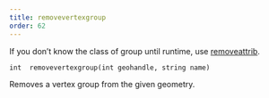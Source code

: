 ```yaml
---
title: removevertexgroup
order: 62
---
```

If you don’t know the class of group until runtime, use [removeattrib](/en/houdini-vex/geometry/removeattrib "Removes an attribute or group from the geometry.").

`int  removevertexgroup(int geohandle, string name)`

Removes a vertex group from the given geometry.
